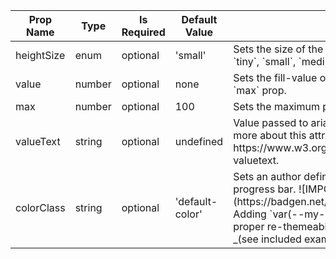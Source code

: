 <table><thead><tr><th>Prop Name</th><th>Type</th><th>Is Required</th><th>Default Value</th><th>Description</th></tr></thead><tbody><tr><td>heightSize</td><td>enum</td><td>optional</td><td>'small'</td><td>Sets the size of the progress-bar from the following values; `tiny`, `small`, `medium`, `large` and `huge`</td></tr><tr><td>value</td><td>number</td><td>optional</td><td>none</td><td>Sets the fill-value of the progress bar with respect to the `max` prop.</td></tr><tr><td>max</td><td>number</td><td>optional</td><td>100</td><td>Sets the maximum possible fill-value.</td></tr><tr><td>valueText</td><td>string</td><td>optional</td><td>undefined</td><td>Value passed to aria-valuetext for accessibility. You can view more about this attribute at https://www.w3.org/WAI/PF/aria/states_and_properties#aria-valuetext.</td></tr><tr><td>colorClass</td><td>string</td><td>optional</td><td>'default-color'</td><td>Sets an author defined class, to control the colors of the progress bar.  ![IMPORTANT](https://badgen.net/badge//IMPORTANT/blue?icon=github) Adding `var(--my-app...` CSS variables is required for proper re-themeability when creating custom color styles _(see included examples)_.</td></tr></tbody><table>